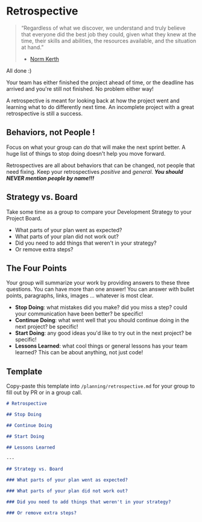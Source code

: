 # Retrospective

> “Regardless of what we discover, we understand and truly believe that everyone
> did the best job they could, given what they knew at the time, their skills
> and abilities, the resources available, and the situation at hand.”
>
> - [Norm Kerth](http://www.amazon.com/Project-Retrospectives-Handbook-Reviews-Dorset-ebook/dp/B00DY3KQJU/ref=tmm_kin_swatch_0?_encoding=UTF8&sr=&qid=)

All done :\)

Your team has either finished the project ahead of time, or the deadline has
arrived and you're still not finished. No problem either way!

A retrospective is meant for looking back at how the project went and learning
what to do differently next time. An incomplete project with a great
retrospective is still a success.

## Behaviors, not People !

Focus on what your group can _do_ that will make the next sprint better. A huge
list of things to stop doing doesn't help you move forward.

Retrospectives are all about behaviors that can be changed, not people that need
fixing. Keep your retrospectives _positive_ and _general_. **_You should NEVER
mention people by name!!!_**

## Strategy vs. Board

Take some time as a group to compare your Development Strategy to your Project
Board.

- What parts of your plan went as expected?
- What parts of your plan did not work out?
- Did you need to add things that weren't in your strategy?
- Or remove extra steps?

## The Four Points

Your group will summarize your work by providing answers to these three
questions. You can have more than one answer! You can answer with bullet points,
paragraphs, links, images ... whatever is most clear.

- **Stop Doing**: what mistakes did you make? did you miss a step? could your
  communication have been better? be specific!
- **Continue Doing**: what went well that you should continue doing in the next
  project? be specific!
- **Start Doing**: any good ideas you'd like to try out in the next project? be
  specific!
- **Lessons Learned**: what cool things or general lessons has your team
  learned? This can be about anything, not just code!

## Template

Copy-paste this template into `/planning/retrospective.md` for your group to
fill out by PR or in a group call.

```markdown
# Retrospective

## Stop Doing

## Continue Doing

## Start Doing

## Lessons Learned

---

## Strategy vs. Board

### What parts of your plan went as expected?

### What parts of your plan did not work out?

### Did you need to add things that weren't in your strategy?

### Or remove extra steps?
```
